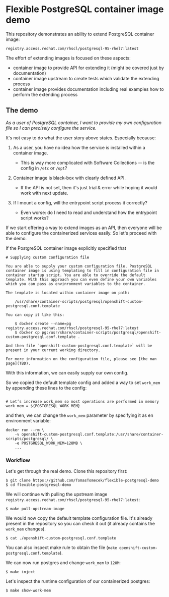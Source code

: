 # Flexible PostgreSQL container image demo

This repository demonstrates an ability to extend PostgreSQL container image:

```
registry.access.redhat.com/rhscl/postgresql-95-rhel7:latest
```

The effort of extending images is focused on these aspects:

 * container image to provide API for extending it (might be covered just by documentation)
 * container image upstream to create tests which validate the extending process
 * container image provides documentation including real examples how to perform the extending process


## The demo

*As a user of PostgreSQL container, I want to provide my own configuration file so I can precisely configure the service.*

It's not easy to do what the user story above states. Especially because:

 1. As a user, you have no idea how the service is installed within a container image.
    * This is way more complicated with Software Collections -- is the config in `/etc` or `/opt`?

 2. Container image is black-box with clearly defined API.
    * If the API is not set, then it's just trial & error while hoping it would work with next update.

 3. If I mount a config, will the entrypoint script process it correctly?
    * Even worse: do I need to read and understand how the entrypoint script works?


If we start offering a way to extend images as an API, then everyone will be able to configure the containerized services easily. So let's proceed with the demo.

If the PostgreSQL container image explicitly specified that

```
# Supplying custom configuration file

You are able to supply your custom configuration file. PostgreSQL container image is using templating to fill in configuration file in container startup script. You are able to override the default template. With this approach you can even define your own variables which you can pass as envinronment variables to the container.

The template is located within container image on path:

    /usr/share/container-scripts/postgresql/openshift-custom-postgresql.conf.template

You can copy it like this:

    $ docker create --name=pg registry.access.redhat.com/rhscl/postgresql-95-rhel7:latest
    $ docker cp pg:/usr/share/container-scripts/postgresql/openshift-custom-postgresql.conf.template .

And then file `openshift-custom-postgresql.conf.template` will be present in your current working directory.

For more information on the configuration file, please see [the man page](TBD).
```

With this information, we can easily supply our own config.

So we copied the default template config and added a way to set `work_mem` by appending these lines to the config:

```

# Let’s increase work_mem so most operations are performed in memory
work_mem = ${POSTGRESQL_WORK_MEM}
```

and then, we can change the `work_mem` parameter by specifying it as en environment variable:

```
docker run --rm \
	-v openshift-custom-postgresql.conf.template:/usr/share/container-scripts/postgresql/ \
	-e POSTGRESQL_WORK_MEM=128MB \
	...
```

### Workflow

Let's get through the real demo. Clone this repository first:

```
$ git clone https://github.com/TomasTomecek/flexible-postgresql-demo
$ cd flexible-postgresql-demo
```

We will continue with pulling the upstream image `registry.access.redhat.com/rhscl/postgresql-95-rhel7:latest`:

```
$ make pull-upstream-image
```

We would now copy the default template configuration file. It's already present in the repository so you can check it out (it already contains the `work_mem` changes).

```
$ cat ./openshift-custom-postgresql.conf.template
```

You can also inspect make rule to obtain the file (`make openshift-custom-postgresql.conf.template`).

We can now run postgres and change `work_mem` to `128M`:

```
$ make inject
```

Let's inspect the runtime configuration of our containerized postgres:

```
$ make show-work-mem
```

